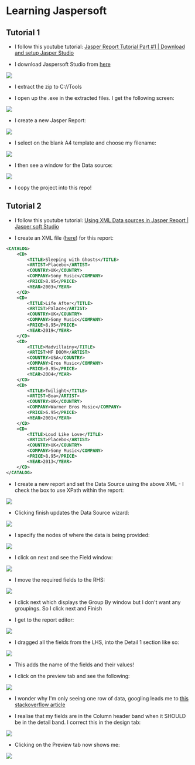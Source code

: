 # Learning Jaspersoft

## Tutorial 1

* I follow this youtube tutorial: [Jasper Report Tutorial Part #1 | Download and setup Jasper Studio](https://www.youtube.com/watch?v=FxPrX9ajAgA)

* I download Jaspersoft Studio from [here](https://community.jaspersoft.com/project/jaspersoft-studio/releases)

![](screenshots/2023-06-09-08-09-26.png)

* I extract the zip to C://Tools

* I open up the .exe in the extracted files. I get the following screen:

![](screenshots/2023-06-09-10-46-38.png)

* I create a new Jasper Report:

![](screenshots/2023-06-09-10-49-27.png)

* I select on the blank A4 template and choose my filename:

![](screenshots/2023-06-09-10-51-27.png)

* I then see a window for the Data source:

![](screenshots/2023-06-09-10-53-57.png)

* I copy the project into this repo! 

## Tutorial 2

* I follow this youtube tutorial: [Using XML Data sources in Jasper Report | Jasper soft Studio](https://www.youtube.com/watch?v=LG8fZC3H3Us)

* I create an XML file ([here](/MyReports/SampleForReport.xml)) for this report:

```xml
<CATALOG>
    <CD>
        <TITLE>Sleeping with Ghosts</TITLE>
        <ARTIST>Placebo</ARTIST>
        <COUNTRY>UK</COUNTRY>
        <COMPANY>Sony Music</COMPANY>
        <PRICE>8.95</PRICE>
        <YEAR>2003</YEAR>
    </CD>
    <CD>
        <TITLE>Life After</TITLE>
        <ARTIST>Palace</ARTIST>
        <COUNTRY>UK</COUNTRY>
        <COMPANY>Sony Music</COMPANY>
        <PRICE>8.95</PRICE>
        <YEAR>2019</YEAR>
    </CD>
    <CD>
        <TITLE>Madvillainy</TITLE>
        <ARTIST>MF DOOM</ARTIST>
        <COUNTRY>USA</COUNTRY>
        <COMPANY>Eros Music</COMPANY>
        <PRICE>9.95</PRICE>
        <YEAR>2004</YEAR>
    </CD>
    <CD>
        <TITLE>Twilight</TITLE>
        <ARTIST>Boa</ARTIST>
        <COUNTRY>UK</COUNTRY>
        <COMPANY>Warner Bros Music</COMPANY>
        <PRICE>6.95</PRICE>
        <YEAR>2001</YEAR>
    </CD>
    <CD>
        <TITLE>Loud Like Love</TITLE>
        <ARTIST>Placebo</ARTIST>
        <COUNTRY>UK</COUNTRY>
        <COMPANY>Sony Music</COMPANY>
        <PRICE>8.95</PRICE>
        <YEAR>2013</YEAR>
    </CD>
</CATALOG>
```

* I create a new report and set the Data Source using the above XML - I check the box to use XPath within the report:

![](/screenshots/2023-06-09-11-31-39.png)

* Clicking finish updates the Data Source wizard:

![](/screenshots/2023-06-09-11-33-28.png)

* I specify the nodes of where the data is being provided:

![](/screenshots/2023-06-09-11-36-29.png)

* I click on next and see the Field window:

![](/screenshots/2023-06-09-11-37-16.png)

* I move the required fields to the RHS:

![](/screenshots/2023-06-09-11-38-28.png)

* I click next which displays the Group By window but I don't want any groupings. So I click next and Finish

* I get to the report editor:

![](/screenshots/2023-06-09-11-41-29.png)

* I dragged all the fields from the LHS, into the Detail 1 section like so:

![](/screenshots/JaseperReport.gif)

* This adds the name of the fields and their values!

* I click on the preview tab and see the following:

![](/screenshots/2023-06-09-13-50-45.png)

* I wonder why I'm only seeing one row of data, googling leads me to [this stackoverflow article](https://stackoverflow.com/questions/34759035/why-only-one-row-is-showing-in-report)

* I realise that my fields are in the Column header band when it SHOULD be in the detail band. I correct this in the design tab:

![](/screenshots/2023-06-09-13-53-00.png)

* Clicking on the Preview tab now shows me:

![](/screenshots/2023-06-09-13-54-20.png)